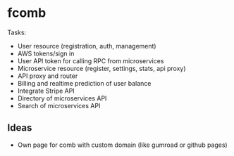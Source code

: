 # fcomb

Tasks:

* User resource (registration, auth, management)
* AWS tokens/sign in
* User API token for calling RPC from microservices
* Microservice resource (register, settings, stats, api proxy)
* API proxy and router
* Billing and realtime prediction of user balance
* Integrate Stripe API
* Directory of microservices API
* Search of microservices API



## Ideas

* Own page for comb with custom domain (like gumroad or github pages)
